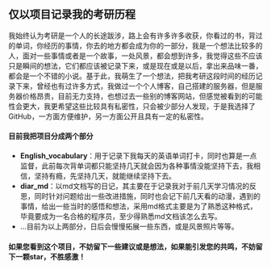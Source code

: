 ## 仅以项目记录我的考研历程

我始终认为考研是一个人的长途跋涉，路上会有许多许多收获，你看过的书，背过的单词，你经历的事情，你去的地方都会成为你的一部分，我是一个想法比较多的人，面对一些事情或者是一个故事，一处风景，都会想到许多，我觉得这些不应该只是瞬间的想法，它们都应该被记录下来，或是现在或是以后，拿出来品味一番，都会是一个不错的小说。基于此，我萌生了一个想法，把我考研这段时间的经历记录下来，曾经也有过许多方式，我做过一个个人博客，自己搭建的服务器，但是服务器价格昂贵，目前无力支持，也想过去一些别的博客网站，但感觉被看到的可能性会更大，我更希望这些比较具有私密性，只会被少部分人发现，于是我选择了GitHub，一方面方便维护，另一方面公开且具有一定的私密性。  

#### 目前我把项目分成两个部分
- **English_vocabulary**：用于记录下我每天的英语单词打卡，同时也算是一点监督，此前每次背单词都只能坚持几天就会因为各种事情没能坚持下去，我相信，坚持有瘾，先坚持几天，就能继续坚持下去。
- **diar_md**：以md文档写的日记，其主要在于记录我对于前几天学习情况的反思，同时针对问题给出一些改进措施，同时也会记下前几天看的动漫，遇到的事情，给出一些当时的感悟和想法，采用md格式主要是为了熟悉这种格式，毕竟要成为一名合格的程序员，至少得熟悉md文档该怎么去写。
- ...目前为以上两部分，日后会慢慢拓展一些东西，或是风景照片等等。

#### 如果您看到这个项目，不妨留下一些建议或是想法，如果能引发您的共鸣，不妨留下一颗star，不胜感激！
